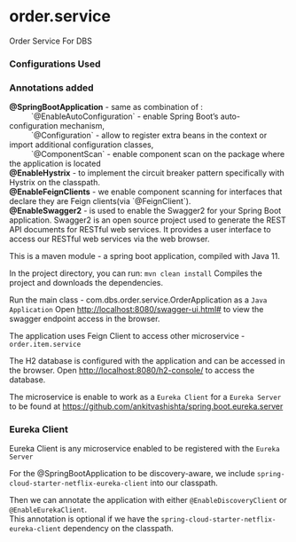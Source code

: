 # order.service
Order Service For DBS

### Configurations Used
<h3> Annotations added </h3>
<b>@SpringBootApplication</b> - same as combination of : <br/>
&nbsp;&nbsp;&nbsp;&nbsp;&nbsp;&nbsp;&nbsp;&nbsp;&nbsp;&nbsp;`@EnableAutoConfiguration` - enable Spring Boot’s auto-configuration mechanism,<br/>
&nbsp;&nbsp;&nbsp;&nbsp;&nbsp;&nbsp;&nbsp;&nbsp;&nbsp;&nbsp;`@Configuration` - allow to register extra beans in the context or import additional configuration classes,<br/>
&nbsp;&nbsp;&nbsp;&nbsp;&nbsp;&nbsp;&nbsp;&nbsp;&nbsp;&nbsp;`@ComponentScan` - enable component scan on the package where the application is located<br/>
<b>@EnableHystrix</b> - to implement the circuit breaker pattern specifically with Hystrix on the classpath.<br/>
<b>@EnableFeignClients</b> - we enable component scanning for interfaces that declare they are Feign clients(via `@FeignClient`).<br/>
<b>@EnableSwagger2</b> - is used to enable the Swagger2 for your Spring Boot application. Swagger2 is an open source project used to generate the REST API documents for RESTful web services. It provides a user interface to access our RESTful web services via the web browser.

This is a maven module - a spring boot application, compiled with Java 11.

In the project directory, you can run: `mvn clean install`
Compiles the project and downloads the dependencies.<br />

Run the main class - com.dbs.order.service.OrderApplication as a `Java Application`
Open [http://localhost:8080/swagger-ui.html#](http://localhost:8080/swagger-ui.html#) to view the swagger endpoint access in the browser.

The application uses Feign Client to access other microservice - `order.item.service`

The H2 database is configured with the application and can be accessed in the browser.
Open [http://localhost:8080/h2-console/](http://localhost:8080/h2-console/) to access the database.

The microservice is enable to work as a `Eureka Client` for a `Eureka Server` to be found at https://github.com/ankitvashishta/spring.boot.eureka.server 

### Eureka Client
Eureka Client is any microservice enabled to be registered with the `Eureka Server`

For the @SpringBootApplication to be discovery-aware, we include `spring-cloud-starter-netflix-eureka-client` into our classpath.

Then we can annotate the application with either `@EnableDiscoveryClient` or `@EnableEurekaClient`.<br>
This annotation is optional if we have the `spring-cloud-starter-netflix-eureka-client` dependency on the classpath.
